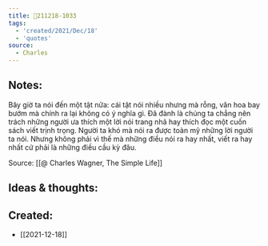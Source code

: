 ```yaml
---
title: 💬211218-1033
tags:
  - 'created/2021/Dec/18'
  - 'quotes'
source:
  - Charles
---
```


## Notes:
Bây giờ ta nói đến một tật nữa: cái tật nói nhiều nhưng mà rỗng, văn hoa bay bướm mà chính ra lại không có ý nghĩa gì. Đã đành là chúng ta chẳng nên trách những người ưa thích một lời nói trang nhã hay thích đọc một cuốn sách viết trịnh trọng. Người ta khó mà nói ra được toàn mỹ những lời người ta nói. Nhưng không phải vì thế mà những điều nói ra hay nhất, viết ra hay nhất cứ phải là những điều cầu kỳ đâu.

Source: [[@ Charles Wagner, The Simple Life]]

## Ideas & thoughts:

## Created:
- [[2021-12-18]]
